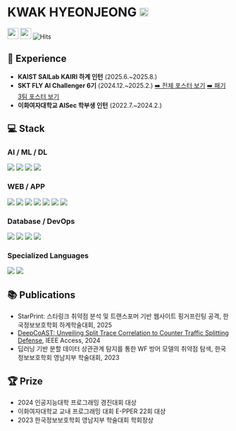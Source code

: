# KWAK HYEONJEONG <a href="https://solved.ac/kwakhj0205"><img src="https://static.solved.ac/tier_small/19.svg" width="20" /></a>
<a href="mailto:kwakrhkr59@gmail.com"><img src="https://img.shields.io/badge/Email-D14836?style=for-the-badge&logo=gmail&logoColor=white" height="25"></a> <a href="https://www.linkedin.com/in/hyeonjeong-kwak"><img src="https://img.shields.io/badge/LinkedIn-0077B5?style=for-the-badge&logo=linkedin&logoColor=white" height="25"></a> ![Hits](https://hits.seeyoufarm.com/api/count/incr/badge.svg?url=https%3A%2F%2Fgithub.com%2Fkwakrhkr59&count_bg=%23BDFEFF&title_bg=%2377E7E9&icon=&icon_color=%23E7E7E7&title=hits&edge_flat=false)

<!-- 
[![Solved.ac Profile](http://mazassumnida.wtf/api/v2/generate_badge?boj=kwakhj0205)](https://solved.ac/kwakhj0205)

![Top Langs](https://github-readme-stats.vercel.app/api/top-langs/?username=kwakrhkr59)
-->

## 💼 Experience

- **KAIST SAILab KAIRI 하계 인턴** (2025.6.~2025.8.)
- **SKT FLY AI Challenger 6기** (2024.12.~2025.2.) [➡️ 전체 포스터 보기](https://skttechacademy.com/nonmember/flyAi/flyAiProjectReviewList) [➡️ 패기 3팀 포스터 보기](https://skttechacademy.com/nonmember/flyAi/flyAiProjectReviewDetail)
- **이화여자대학교 AISec 학부생 인턴** (2022.7.~2024.2.)

## 💻 Stack

### AI / ML / DL
<div>
<img src="https://img.shields.io/badge/Keras-%23D00000.svg?style=for-the-badge&logo=Keras&logoColor=white">
<img src="https://img.shields.io/badge/PyTorch-%23EE4C2C.svg?style=for-the-badge&logo=PyTorch&logoColor=white">
<img src="https://img.shields.io/badge/SciPy-%230C55A5.svg?style=for-the-badge&logo=scipy&logoColor=%white">
<img src="https://img.shields.io/badge/TensorFlow-%23FF6F00.svg?style=for-the-badge&logo=TensorFlow&logoColor=white">
</div>

### WEB / APP
<div>
<img src="https://img.shields.io/badge/html5-E34F26?style=for-the-badge&logo=html5&logoColor=white">
<img src="https://img.shields.io/badge/css-1572B6?style=for-the-badge&logo=css3&logoColor=white">
<img src="https://img.shields.io/badge/javascript-F7DF1E?style=for-the-badge&logo=javascript&logoColor=black">
<img src="https://img.shields.io/badge/node.js-339933?style=for-the-badge&logo=Node.js&logoColor=white">
<img src="https://img.shields.io/badge/FastAPI-005571?style=for-the-badge&logo=fastapi">
<img src="https://img.shields.io/badge/Flutter-%2302569B.svg?style=for-the-badge&logo=Flutter&logoColor=white">
<img src="https://img.shields.io/badge/react-%2320232a.svg?style=for-the-badge&logo=react&logoColor=%2361DAFB">
</div>

### Database / DevOps  
<p>
  <img src="https://img.shields.io/badge/MySQL-4479A1?style=for-the-badge&logo=mysql&logoColor=white">
  <img src="https://img.shields.io/badge/Linux-FCC624?style=for-the-badge&logo=linux&logoColor=black">
  <img src="https://img.shields.io/badge/Docker-2496ED?style=for-the-badge&logo=docker&logoColor=white">
  <img src="https://img.shields.io/badge/amazonaws-232F3E?style=for-the-badge&logo=amazonaws&logoColor=white">
</p>

### Specialized Languages
<div>
<img src="https://img.shields.io/badge/c++-00599C?style=for-the-badge&logo=c%2B%2B&logoColor=white">
<img src="https://img.shields.io/badge/python-3776AB?style=for-the-badge&logo=python&logoColor=white">
</div>

## 📚 Publications

- StarPrint: 스타링크 취약점 분석 및 트랜스포머 기반 웹사이트 핑거프린팅 공격, 한국정보보호학회 하계학술대회, 2025
- [DeepCoAST: Unveiling Split Trace Correlation to Counter Traffic Splitting Defense](https://ieeexplore.ieee.org/document/10737061), IEEE Access, 2024
- 딥러닝 기반 분할 데이터 상관관계 탐지를 통한 WF 방어 모델의 취약점 탐색, 한국정보보호학회 영남지부 학술대회, 2023

## 🏆 Prize

- 2024 인공지능대학 프로그래밍 경진대회 대상
- 이화여자대학교 교내 프로그래밍 대회 E-PPER 22회 대상
- 2023 한국정보보호학회 영남지부 학술대회 학회장상
